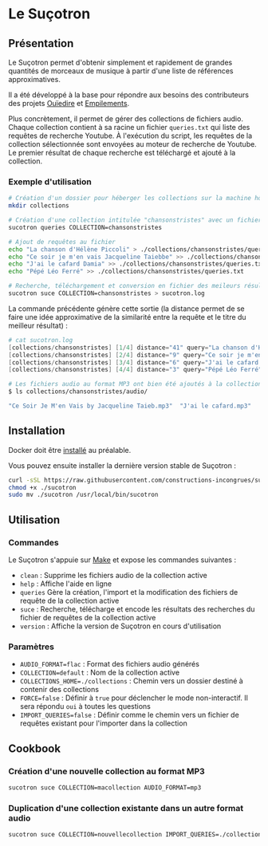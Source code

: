 # Le Suçotron

## Présentation

Le Suçotron permet d'obtenir simplement et rapidement de grandes quantités de morceaux de musique à partir d'une liste de références approximatives.

Il a été développé à la base pour répondre aux besoins des contributeurs des projets [Ouïedire](http://www.ouiedire.net) et [Empilements](http://empilements.incongru.org).

Plus concrètement, il permet de gérer des collections de fichiers audio. Chaque collection contient à sa racine un fichier `queries.txt` qui liste des requêtes de recherche Youtube. À l'exécution du script, les requêtes de la collection sélectionnée sont envoyées au moteur de recherche de Youtube. Le premier résultat de chaque recherche est téléchargé et ajouté à la collection.

### Exemple d'utilisation

```sh
# Création d'un dossier pour héberger les collections sur la machine hôte
mkdir collections

# Création d'une collection intitulée "chansonstristes" avec un fichier de requêtes vide
sucotron queries COLLECTION=chansonstristes

# Ajout de requêtes au fichier
echo "La chanson d'Hélène Piccoli" > ./collections/chansonstristes/queries.txt
echo "Ce soir je m'en vais Jacqueline Taiebbe" >> ./collections/chansonstristes/queries.txt
echo "J'ai le cafard Damia" >> ./collections/chansonstristes/queries.txt
echo "Pépé Léo Ferré" >> ./collections/chansonstristes/queries.txt

# Recherche, téléchargement et conversion en fichier des meileurs résultats
sucotron suce COLLECTION=chansonstristes > sucotron.log
```

La commande précédente génère cette sortie (la distance permet de se faire une idée approximative de la similarité entre la requête et le titre du meilleur résultat) :

```s
# cat sucotron.log
[collections/chansonstristes] [1/4] distance="41" query="La chanson d'Hélène Piccoli" result="Romy Schneider & Michel Piccoli "La chanson d'Hélène"" format="mp3"
[collections/chansonstristes] [2/4] distance="9" query="Ce soir je m'en vais Jacqueline Taiebbe" result="Ce Soir Je M'en Vais by Jacqueline Taieb" format="mp3"
[collections/chansonstristes] [3/4] distance="6" query="J'ai le cafard Damia" result="J'ai le cafard" format="mp3"
[collections/chansonstristes] [4/4] distance="3" query="Pépé Léo Ferré" result="Pépée - Léo Ferré" format="mp3"
```

```sh
# Les fichiers audio au format MP3 ont bien été ajoutés à la collection
$ ls collections/chansonstristes/audio/

"Ce Soir Je M'en Vais by Jacqueline Taieb.mp3"  "J'ai le cafard.mp3"  'Pépée - Léo Ferré.mp3'  'Romy Schneider & Michel Piccoli '\''La chanson d'\''Hélène'\''.mp3'
```

## Installation

Docker doit être [installé](https://docs.docker.com/install/) au préalable.

Vous pouvez ensuite installer la dernière version stable de Suçotron :

```sh
curl -sSL https://raw.githubusercontent.com/constructions-incongrues/sucotron/master/bin/sucotron > ./sucotron
chmod +x ./sucotron
sudo mv ./sucotron /usr/local/bin/sucotron
```

## Utilisation

### Commandes

Le Suçotron s'appuie sur [Make](https://www.gnu.org/software/make/) et expose les commandes suivantes :

- `clean` : Supprime les fichiers audio de la collection active
- `help` :  Affiche l'aide en ligne
- `queries` Gère la création, l'import et la modification des fichiers de requête de la collection active
- `suce` :  Recherche, télécharge et encode les résultats des recherches du fichier de requêtes de la collection active
- `version` : Affiche la version de Suçotron en cours d'utilisation

### Paramètres

- `AUDIO_FORMAT=flac` : Format des fichiers audio générés
- `COLLECTION=default` : Nom de la collection active
- `COLLECTIONS_HOME=./collections` : Chemin vers un dossier destiné à contenir des collections
- `FORCE=false` : Définir à `true` pour déclencher le mode non-interactif. Il sera répondu `oui` à toutes les questions
- `IMPORT_QUERIES=false` : Définir comme le chemin vers un fichier de requêtes existant pour l'importer dans la collection

## Cookbook

### Création d'une nouvelle collection au format MP3

```sh
sucotron suce COLLECTION=macollection AUDIO_FORMAT=mp3
```

### Duplication d'une collection existante dans un autre format audio

```sh
sucotron suce COLLECTION=nouvellecollection IMPORT_QUERIES=./collections/collectionexistante/queries.txt AUDIO_FORMAT=flac
```
